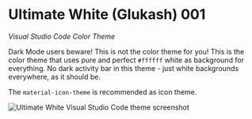 # Ultimate White (Glukash) 001

_Visual Studio Code Color Theme_

Dark Mode users beware! This is not the color theme for you! This is the color theme that uses pure and perfect `#ffffff` white as background for everything. No dark activity bar in this theme - just white backgrounds everywhere, as it should be.

The `material-icon-theme` is recommended as icon theme.

![Ultimate White Visual Studio Code theme screenshot](images/screenshot.png)

